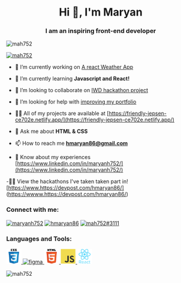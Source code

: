 <h1 align="center">Hi 👋, I'm Maryan</h1>
<h3 align="center">I am an inspiring front-end developer</h3>

<p align="left"> <img src="https://komarev.com/ghpvc/?username=mah752&label=Profile%20views&color=0e75b6&style=flat" alt="mah752" /> </p>

<p align="left"> <a href="https://github.com/ryo-ma/github-profile-trophy"><img src="https://github-profile-trophy.vercel.app/?username=mah752" alt="mah752" /></a> </p>

- 🔭 I’m currently working on [A react Weather App](https://heuristic-shaw-a37fd4.netlify.app/)

- 🌱 I’m currently learning **Javascript and React!**

- 👯 I’m looking to collaborate on [IWD hackathon project](https://github.com/IWD-2022-Team4/)

- 🤝 I’m looking for help with [improving my portfolio](https://friendly-jepsen-ce702e.netlify.app/) 

- 👨‍💻 All of my projects are available at [https://friendly-jepsen-ce702e.netlify.app/](https://friendly-jepsen-ce702e.netlify.app/)

- 💬 Ask me about **HTML & CSS**

- 📫 How to reach me **hmaryan86@gmail.com**

- 📄 Know about my experiences [https://www.linkedin.com/in/maryanh752/](https://www.linkedin.com/in/maryanh752/)

-👨‍💻 View the hackathons I've taken taken part in! [https://www.https://devpost.com/hmaryan86/] (https://wwww.https://devpost.com/hmaryan86/)

<h3 align="left">Connect with me:</h3>
<p align="left">
<a href="https://linkedin.com/in/maryanh752" target="blank"><img align="center" src="https://raw.githubusercontent.com/rahuldkjain/github-profile-readme-generator/master/src/images/icons/Social/linked-in-alt.svg" alt="maryanh752" height="30" width="40" /></a>
<a href="https://codesandbox.com/hmaryan86" target="blank"><img align="center" src="https://raw.githubusercontent.com/rahuldkjain/github-profile-readme-generator/master/src/images/icons/Social/codesandbox.svg" alt="hmaryan86" height="30" width="40" /></a>
<a href="https://discord.gg/mah752#3111" target="blank"><img align="center" src="https://raw.githubusercontent.com/rahuldkjain/github-profile-readme-generator/master/src/images/icons/Social/discord.svg" alt="mah752#3111" height="30" width="40" /></a>
</p>

<h3 align="left">Languages and Tools:</h3>
<p align="left"> <a href="https://www.w3schools.com/css/" target="_blank" rel="noreferrer"> <img src="https://raw.githubusercontent.com/devicons/devicon/master/icons/css3/css3-original-wordmark.svg" alt="css3" width="40" height="40"/> </a> <a href="https://www.figma.com/" target="_blank" rel="noreferrer"> <img src="https://www.vectorlogo.zone/logos/figma/figma-icon.svg" alt="figma" width="40" height="40"/> </a> <a href="https://www.w3.org/html/" target="_blank" rel="noreferrer"> <img src="https://raw.githubusercontent.com/devicons/devicon/master/icons/html5/html5-original-wordmark.svg" alt="html5" width="40" height="40"/> </a> <a href="https://developer.mozilla.org/en-US/docs/Web/JavaScript" target="_blank" rel="noreferrer"> <img src="https://raw.githubusercontent.com/devicons/devicon/master/icons/javascript/javascript-original.svg" alt="javascript" width="40" height="40"/> </a> <a href="https://reactjs.org/" target="_blank" rel="noreferrer"> <img src="https://raw.githubusercontent.com/devicons/devicon/master/icons/react/react-original-wordmark.svg" alt="react" width="40" height="40"/> </a> </p>

<p><img align="center" src="https://github-readme-stats.vercel.app/api/top-langs?username=mah752&show_icons=true&locale=en&layout=compact" alt="mah752" /></p>
